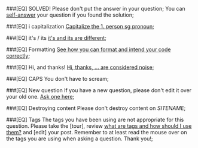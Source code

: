 ###[EQ] SOLVED!
Please don't put the answer in your question; You can [self-answer](http://$SITEURL$/help/self-answer) your question if you found the solution;

###[EQ] i capitalization
[Capitalize the 1. person sg pronoun](http://english.stackexchange.com/q/172);

###[EQ] it's / its
[it's and its are different](http://english.stackexchange.com/q/653);

###[EQ] Formatting
[See how you can format and intend your code correctly](http://$SITEURL$/help/formatting);

###[EQ] Hi, and thanks!
[Hi, thanks, ... are considered noise](http://meta.stackexchange.com/q/2950);

###[EQ] CAPS
You don't have to scream;

###[EQ] New question
If you have a new question, please don't edit it over your old one. [Ask one here](http://$SITEURL$/questions/ask);

###[EQ] Destroying content
Please don't destroy content on $SITENAME$;

###[EQ] Tags
The tags you have been using are not appropriate for this question. Please take the [tour], review [what are tags and how should I use them?](//$SITEURL$/help/tagging) and [edit] your post. Remember to at least read the mouse over on the tags you are using when asking a question. Thank you!;

